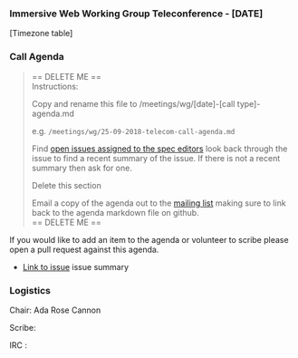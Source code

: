 ### Immersive Web Working Group Teleconference - [DATE]

[Timezone table]

### Call Agenda

> == DELETE ME ==  
>  Instructions: 
>
> Copy and rename this file to /meetings/wg/[date]-[call type]-agenda.md
>
> e.g. `/meetings/wg/25-09-2018-telecom-call-agenda.md`
>
> Find [open issues assigned to the spec editors](https://github.com/search?q=org%3Aimmersive-web+assignee%3Atoji+assignee%3ANellWaliczek+state%3Aopen&unscoped_q=repo%3Aimmersive-web+assignee%3Atoji+assignee%3ANellWaliczek+state%3Aopen)
> look back through the issue to find a recent summary of the issue.
> If there is not a recent summary then ask for one.
>
> Delete this section
>
> Email a copy of the agenda out to the [mailing list](mailto:public-immersive-web@w3.org) making sure to link
> back to the agenda markdown file on github.  
> == DELETE ME ==  

If you would like to add an item to the agenda or volunteer to scribe please open a pull request against this agenda.

* [Link to issue](#) issue summary

### Logistics

Chair: Ada Rose Cannon

Scribe:

IRC : 
